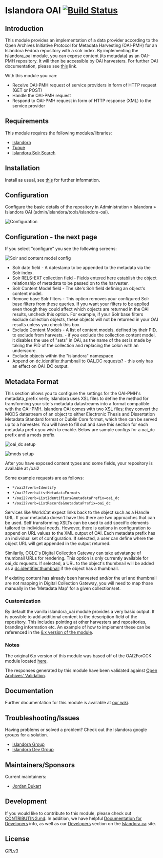 # Islandora OAI [![Build Status](https://travis-ci.org/Islandora/islandora_oai.png?branch=7.x)](https://travis-ci.org/Islandora/islandora_oai)

## Introduction

This module provides an implementation of a data provider according to the Open Archives Initiative Protocol for Metadata Harvesting (OAI-PMH) for an Islandora Fedora repository with a solr index. By implementing the islandora_oai module, you can expose content (its metadata) as an OAI-PMH repository. It will then be accessible by OAI harvesters. For further OAI documentation, please see [this]( http://www.openarchives.org/OAI/openarchivesprotocol.html) link.

With this module you can: 

* Receive OAI-PMH request of service providers in form of HTTP request (GET or POST)
* Handle the OAI-PMH request
* Respond to OAI-PMH request in form of HTTP response (XML) to the service provider

## Requirements

This module requires the following modules/libraries:

* [Islandora](https://github.com/islandora/islandora)
* [Tuque](https://github.com/islandora/tuque)
* [Islandora Solr Search](https://github.com/Islandora/islandora_solr_search/)

## Installation

Install as usual, see [this](https://drupal.org/documentation/install/modules-themes/modules-7) for further information.

## Configuration

Configure the basic details of the repository in Administration » Islandora » Islandora OAI (admin/islandora/tools/islandora-oai).

![Configuration](https://cloud.githubusercontent.com/assets/4957043/19118707/4a310ec2-8aeb-11e6-876c-dd9e116c0688.png)

## Configuration - the next page

If you select "configure" you see the following screens:

![Solr and content model config](https://user-images.githubusercontent.com/49278214/62641206-23efa000-b911-11e9-9daa-14493a7b85fe.png)

* Solr date field - A datestamp to be appended to the metadata via the Solr index.
* Solr RELS-EXT collection field - Fields entered here establish the object relationship of metadata to be passed on to the harvester.
* Solr Content Model field - The site's Solr field defining an object's content model.
* Remove base Solr filters - This option removes your configured Solr base filters from these queries. If you want your filters to be applied even though they could affect which objects are returned in the OAI results, uncheck this option. For example, if your Solr base filters exclude collection objects, these objects will not be returned in your OAI results unless you check this box.
* Exclude Content Models - A list of content models, defined by their PID, to exclude from harvests. - if you exclude the collection content model, it disables the use of "sets" in OAi, as the name of the set is made by taking the PID of the collection and replacing the colon with an underscore.
* Exclude objects within the "islandora" namespace
* Append on dc.identifier.thumbnail to OAI_DC requests? - this only has an effect on OAI_DC output.

## Metadata Format

This section allows you to configure the settings for the OAI-PMH's metadata_prefix verb; Islandora uses XSL files to define the method for transforming your site's metadata datastreams into a format compatible with the OAI-PMH. Islandora OAI comes with two XSL files; they convert the MODS datastream of an object to either Electronic Thesis and Dissertation Metadata Standard format or Dublin Core format, which then can be served up to a harvester.
You will have to fill out and save this section for each metadata prefix you wish to enable.
Below are sample configs for a oai_dc prefix and a mods prefix.

![oai_dc setup](https://cloud.githubusercontent.com/assets/4957043/19119982/7ace7d18-8aef-11e6-857e-94a68daba0fa.png)

![mods setup](https://cloud.githubusercontent.com/assets/4957043/19120023/a27c3f6c-8aef-11e6-805e-0fb494053e11.png)

After you have exposed content types and some fields, your repository is available at /oai2

Some example requests are as follows:

* `*/oai2?verb=Identify`
* `*/oai2?verb=ListMetadataFormats`
* `*/oai2?verb=ListIdentifiers&metadataPrefix=oai_dc`
* `*/oai2?verb=ListRecords&metadataPrefix=oai_dc`

Services like WorldCat expect links back to the object such as a Handle URL. If your metadata doesn't have this there are two approaches that can be used. Self transforming XSLTs can be used to add specific elements tailored to individual needs. However, there is options in configuration to append on URL values to the XML output of OAI. Each metadata prefix has an individual set of configuration. If selected, a user can define where the object URL will get appended in the output returned.

Similarily, OCLC's Digital Collection Gateway can take advatange of thumbnail URLs for rendering. This option is only currently available for oai_dc requests. If selected, a URL to the object's thumbnail will be added as a <dc:identifier.thumbnail> if the object has a thumbnail.

If existing content has already been harvested and/or the url and thumbnail are not mapping in Digital Collection Gateway, you will need to map those manually in the 'Metadata Map' for a given collection/set.

### Customization

By default the vanilla islandora_oai module provides a very basic output. It is possible to add additional content to the description field of the repository. This includes pointing at other harvesters and repositories, branding information etc. An example of how to implement these can be referenced in the [6.x version of the module](https://github.com/Islandora/islandora_oai/blob/6.x/islandora_oai.module#L534-L604).

### Notes

The original 6.x version of this module was based off of the OAI2ForCCK module located [here](http://drupal.org/project/oai2forcck).

The responses generated by this module have been validated against [Open Archives' Validation](http://www.openarchives.org/Register/ValidateSite).

## Documentation

Further documentation for this module is available at [our wiki](https://wiki.duraspace.org/display/ISLANDORA/Islandora+OAI).

## Troubleshooting/Issues

Having problems or solved a problem? Check out the Islandora google groups for a solution.

* [Islandora Group](https://groups.google.com/forum/?hl=en&fromgroups#!forum/islandora)
* [Islandora Dev Group](https://groups.google.com/forum/?hl=en&fromgroups#!forum/islandora-dev)

## Maintainers/Sponsors

Current maintainers:

* [Jordan Dukart](https://github.com/jordandukart)

## Development

If you would like to contribute to this module, please check out [CONTRIBUTING.md](CONTRIBUTING.md). In addition, we have helpful [Documentation for Developers](https://github.com/Islandora/islandora/wiki#wiki-documentation-for-developers) info, as well as our [Developers](http://islandora.ca/developers) section on the [Islandora.ca](http://islandora.ca) site.

## License

[GPLv3](http://www.gnu.org/licenses/gpl-3.0.txt)
